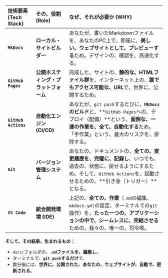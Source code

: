 

| 技術要素 (Tech Stack) | その、役割 (Role) | なぜ、それが必要か (WHY) |
|:---|:---|:---|
| **`MkDocs`** | **ローカル・サイトビルダー** | あなたが、書いたMarkdownファイルを、あなたのPC上で、即座に、**美しい、ウェブサイトとして、プレビューする**ため。デザインの、確認を、高速化する。 |
| **`GitHub Pages`** | **公開ホスティング・プラットフォーム** | 完成した、サイトの、**静的な、HTMLファイル群**を、インターネット上の、**誰でもアクセス可能な、URL**で、世界に、公開するため。 |
| **`GitHub Actions`** | **自動化エンジン (CI/CD)** | あなたが、`git push`するたびに、**`MkDocs`のビルド**と、**`GitHub Pages`への、デプロイ（配備）**という、**面倒な、一連の作業を、全て、自動化する**ため。「手作業」という、最大のリスクを、排除する。 |
| **`Git`** | **バージョン管理システム** | あなたの、ドキュメントの、**全ての、変更履歴を、完璧に、記録し**、いつでも、過去の、状態に、戻せるようにするため。そして、`GitHub Actions`を、起動させるための、**引き金（トリガー）**となる。 |
| **`VS Code`** | **統合開発環境 (IDE)** | 上記の、**全ての、作業**（`.md`の編集、`mkdocs.yml`の設定、ターミナルでの`git`操作）を、**たった一つの、アプリケーションの中で、シームレスに、完結させる**ための、我々の、唯一の、司令塔。 |

**そして、その結果、生まれるもの：**

*   `docs/`フォルダの、**`.md`ファイルを、編集し、**
*   ターミナルで、**`git push`するだけ**で、
*   数分後には、**世界に、公開された、あなたの、ウェブサイトが、自動で、更新される**。
